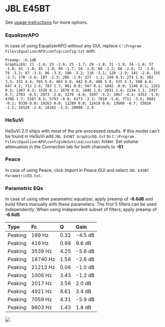 # JBL E45BT
See [usage instructions](https://github.com/jaakkopasanen/AutoEq#usage) for more options.

### EqualizerAPO
In case of using EqualizerAPO without any GUI, replace `C:\Program Files\EqualizerAPO\config\config.txt`
with:
```
Preamp: -6.1dB
GraphicEQ: 21 -1.6; 23 -1.6; 25 -1.7; 28 -1.8; 31 -1.8; 34 -1.8; 37 -1.8; 41 -1.8; 45 -1.8; 49 -1.7; 54 -1.8; 60 -2.2; 66 -2.6; 72 -3.0; 79 -3.2; 87 -3.3; 96 -3.3; 106 -3.2; 116 -3.1; 128 -2.9; 141 -2.8; 155 -2.7; 170 -2.6; 187 -2.3; 206 -1.9; 227 -1.2; 249 0.3; 274 1.9; 302 3.3; 332 4.4; 365 5.6; 402 6.0; 442 6.0; 486 5.8; 535 5.3; 588 4.8; 647 4.2; 712 2.6; 783 1.7; 861 0.8; 947 0.2; 1042 -0.0; 1146 0.1; 1261 0.3; 1387 0.3; 1526 0.1; 1678 0.5; 1846 1.9; 2031 1.4; 2234 1.1; 2457 0.7; 2703 -0.5; 2973 -2.8; 3270 -4.6; 3597 -5.2; 3957 -4.4; 4353 -1.9; 4788 1.7; 5267 0.2; 5793 -0.8; 6373 -3.3; 7010 -5.6; 7711 -3.5; 8482 -0.1; 9330 0.0; 10263 0.0; 11289 0.0; 12418 0.0; 13660 -0.7; 15026 -1.5; 16529 -2.4; 18182 -3.3; 20000 -2.9
```

### HeSuVi
HeSuVi 2.0 ships with most of the pre-processed results. If this model can't be found in HeSuVi add
`JBL E45BT GraphicEQ.txt` to `C:\Program Files\EqualizerAPO\config\HeSuVi\eq\custom\` folder.
Set volume attenuation in the Connection tab for both channels to **-61**

### Peace
In case of using Peace, click *Import* in Peace GUI and select `JBL E45BT ParametricEQ.txt`.

### Parametric EQs
In case of using other parametric equalizer, apply preamp of **-6.6dB** and build filters manually
with these parameters. The first 5 filters can be used independently.
When using independent subset of filters, apply preamp of **-6.6dB**.

| Type    | Fc       |    Q | Gain    |
|:--------|:---------|:-----|:--------|
| Peaking | 169 Hz   | 0.32 | -4.5 dB |
| Peaking | 416 Hz   | 0.98 | 9.6 dB  |
| Peaking | 3539 Hz  | 4.25 | -5.6 dB |
| Peaking | 18740 Hz | 1.58 | -2.6 dB |
| Peaking | 21213 Hz | 0.06 | -1.0 dB |
| Peaking | 1006 Hz  | 3.43 | -1.2 dB |
| Peaking | 2017 Hz  | 3.56 | 2.0 dB  |
| Peaking | 4921 Hz  | 8.61 | 3.4 dB  |
| Peaking | 7059 Hz  | 4.31 | -5.9 dB |
| Peaking | 9603 Hz  | 1.43 | 1.8 dB  |

![](https://raw.githubusercontent.com/jaakkopasanen/AutoEq/master/results/rtings/avg/JBL%20E45BT/JBL%20E45BT.png)